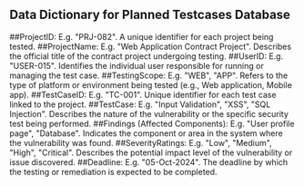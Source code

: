 ## Data Dictionary for Planned Testcases Database

##ProjectID: E.g. "PRJ-082". A unique identifier for each project being tested.
##ProjectName: E.g. "Web Application Contract Project". Describes the official title of the contract project undergoing testing.
##UserID: E.g. "USER-015". Identifies the individual user responsible for running or managing the test case.
##TestingScope: E.g. "WEB", "APP". Refers to the type of platform or environment being tested (e.g., Web application, Mobile app).
##TestCaseID: E.g. "TC-001". Unique identifier for each test case linked to the project.
##TestCase: E.g. "Input Validation", "XSS", "SQL Injection". Describes the nature of the vulnerability or the specific security test being performed.
##Findings (Affected Components): E.g. "User profile page", "Database". Indicates the component or area in the system where the vulnerability was found.
##SeverityRatings: E.g. "Low", "Medium", "High", "Critical". Describes the potential impact level of the vulnerability or issue discovered.
##Deadline: E.g. "05-Oct-2024". The deadline by which the testing or remediation is expected to be completed.
